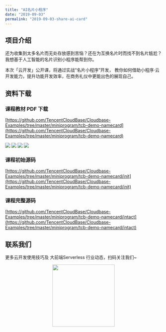 ```yaml
---
title: "AI名片小程序"
date: "2019-09-03"
permalink: "2019-09-03-share-ai-card"
---
```


## 项目介绍

还为收集到太多名片而无处存放感到苦恼？还在为互换名片时而找不到名片尴尬？
我想基于人工智能的名片识别小程序能帮到你。

本次「云开发」公开课，将通过实战“名片小程序”开发，
教你如何借助小程序·云开发能力，提升功能开发效率，在商务礼仪中更能出色的展现自己。

## 资料下载

### 课程教材 PDF 下载

[https://github.com/TencentCloudBase/Cloudbase-Examples/tree/master/miniprogram/tcb-demo-namecard](https://github.com/TencentCloudBase/Cloudbase-Examples/tree/master/miniprogram/tcb-demo-namecard)

![](https://puui.qpic.cn/vupload/0/20190612_1560307562567_qgo8u0hxbz.png/0)
![](https://puui.qpic.cn/vupload/0/20190612_1560307719158_s3uzf3ro93c.png/0)
![](https://puui.qpic.cn/vupload/0/20190612_1560307898903_eq7ntrdh2g.png/0)
![](https://puui.qpic.cn/vupload/0/20190612_1560308039887_7uzlyhhbm5t.png/0)

### 课程初始源码

[https://github.com/TencentCloudBase/Cloudbase-Examples/tree/master/miniprogram/tcb-demo-namecard/init](https://github.com/TencentCloudBase/Cloudbase-Examples/tree/master/miniprogram/tcb-demo-namecard/init)

### 课程完整源码

[https://github.com/TencentCloudBase/Cloudbase-Examples/tree/master/miniprogram/tcb-demo-namecard/intact](https://github.com/TencentCloudBase/Cloudbase-Examples/tree/master/miniprogram/tcb-demo-namecard/intact)

## 联系我们

更多云开发使用技巧及 大前端Serverless 行业动态，扫码关注我们~

<p align="center">
    <img src="https://puui.qpic.cn/vupload/0/20190603_1559545575934_lettsbvkvdn.jpeg/0" width="200px">
</p>
